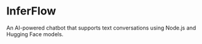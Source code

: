 # InferFlow
An AI-powered chatbot that supports text conversations using Node.js and Hugging Face models.
